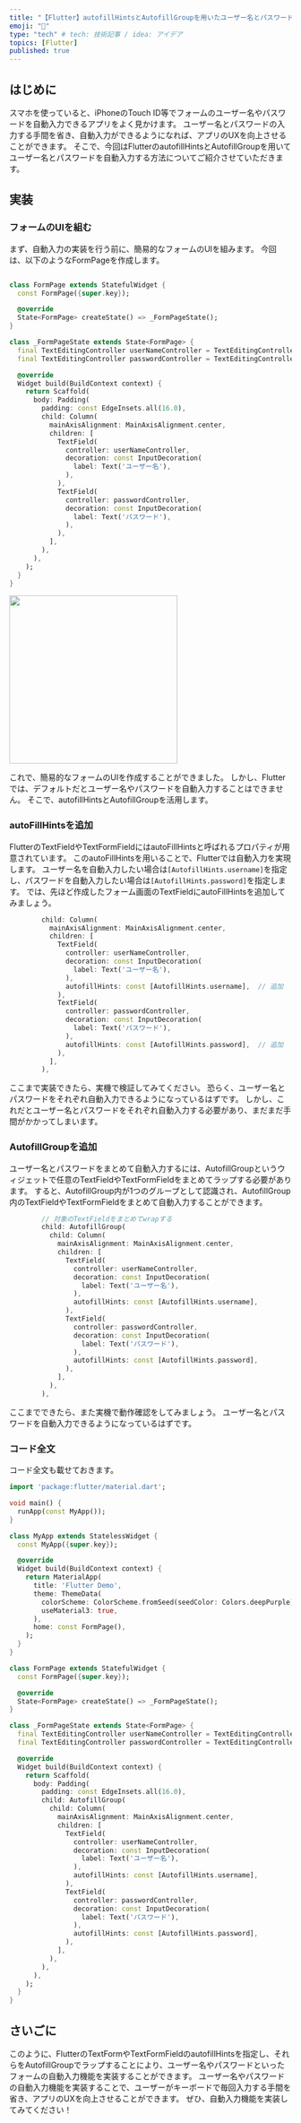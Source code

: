 ```yaml
---
title: "【Flutter】autofillHintsとAutofillGroupを用いたユーザー名とパスワードの自動入力【UX向上】"
emoji: "🧩"
type: "tech" # tech: 技術記事 / idea: アイデア
topics: [Flutter]
published: true
---
```


## はじめに
スマホを使っていると、iPhoneのTouch ID等でフォームのユーザー名やパスワードを自動入力できるアプリをよく見かけます。
ユーザー名とパスワードの入力する手間を省き、自動入力ができるようになれば、アプリのUXを向上させることができます。
そこで、今回はFlutterのautofillHintsとAutofillGroupを用いてユーザー名とパスワードを自動入力する方法についてご紹介させていただきます。

## 実装
### フォームのUIを組む
まず、自動入力の実装を行う前に、簡易的なフォームのUIを組みます。
今回は、以下のようなFormPageを作成します。
```dart

class FormPage extends StatefulWidget {
  const FormPage({super.key});

  @override
  State<FormPage> createState() => _FormPageState();
}

class _FormPageState extends State<FormPage> {
  final TextEditingController userNameController = TextEditingController();
  final TextEditingController passwordController = TextEditingController();

  @override
  Widget build(BuildContext context) {
    return Scaffold(
      body: Padding(
        padding: const EdgeInsets.all(16.0),
        child: Column(
          mainAxisAlignment: MainAxisAlignment.center,
          children: [
            TextField(
              controller: userNameController,
              decoration: const InputDecoration(
                label: Text('ユーザー名'),
              ),
            ),
            TextField(
              controller: passwordController,
              decoration: const InputDecoration(
                label: Text('パスワード'),
              ),
            ),
          ],
        ),
      ),
    );
  }
}
```
<img src="https://qiita-image-store.s3.ap-northeast-1.amazonaws.com/0/2017091/0975ae77-54ac-02a4-05f4-4c81a7aaa389.png" width="300">

これで、簡易的なフォームのUIを作成することができました。
しかし、Flutterでは、デフォルトだとユーザー名やパスワードを自動入力することはできません。
そこで、autofillHintsとAutofillGroupを活用します。

### autoFillHintsを追加
FlutterのTextFieldやTextFormFieldにはautoFillHintsと呼ばれるプロパティが用意されています。
このautoFillHintsを用いることで、Flutterでは自動入力を実現します。
ユーザー名を自動入力したい場合は`[AutofillHints.username]`を指定し、パスワードを自動入力したい場合は`[AutofillHints.password]`を指定します。
では、先ほど作成したフォーム画面のTextFieldにautoFillHintsを追加してみましょう。

```dart
        child: Column(
          mainAxisAlignment: MainAxisAlignment.center,
          children: [
            TextField(
              controller: userNameController,
              decoration: const InputDecoration(
                label: Text('ユーザー名'),
              ),
              autofillHints: const [AutofillHints.username],  // 追加
            ),
            TextField(
              controller: passwordController,
              decoration: const InputDecoration(
                label: Text('パスワード'),
              ),
              autofillHints: const [AutofillHints.password],  // 追加
            ),
          ],
        ),
```
ここまで実装できたら、実機で検証してみてください。
恐らく、ユーザー名とパスワードをそれぞれ自動入力できるようになっているはずです。
しかし、これだとユーザー名とパスワードをそれぞれ自動入力する必要があり、まだまだ手間がかかってしまいます。

### AutofillGroupを追加
ユーザー名とパスワードをまとめて自動入力するには、AutofillGroupというウィジェットで任意のTextFieldやTextFormFieldをまとめてラップする必要があります。
すると、AutofillGroup内が1つのグループとして認識され、AutofillGroup内のTextFieldやTextFormFieldをまとめて自動入力することができます。
```dart
        // 対象のTextFieldをまとめてwrapする
        child: AutofillGroup(
          child: Column(
            mainAxisAlignment: MainAxisAlignment.center,
            children: [
              TextField(
                controller: userNameController,
                decoration: const InputDecoration(
                  label: Text('ユーザー名'),
                ),
                autofillHints: const [AutofillHints.username],
              ),
              TextField(
                controller: passwordController,
                decoration: const InputDecoration(
                  label: Text('パスワード'),
                ),
                autofillHints: const [AutofillHints.password],
              ),
            ],
          ),
        ),
```
ここまでできたら、また実機で動作確認をしてみましょう。
ユーザー名とパスワードを自動入力できるようになっているはずです。

### コード全文
コード全文も載せておきます。
```dart
import 'package:flutter/material.dart';

void main() {
  runApp(const MyApp());
}

class MyApp extends StatelessWidget {
  const MyApp({super.key});

  @override
  Widget build(BuildContext context) {
    return MaterialApp(
      title: 'Flutter Demo',
      theme: ThemeData(
        colorScheme: ColorScheme.fromSeed(seedColor: Colors.deepPurple),
        useMaterial3: true,
      ),
      home: const FormPage(),
    );
  }
}

class FormPage extends StatefulWidget {
  const FormPage({super.key});

  @override
  State<FormPage> createState() => _FormPageState();
}

class _FormPageState extends State<FormPage> {
  final TextEditingController userNameController = TextEditingController();
  final TextEditingController passwordController = TextEditingController();

  @override
  Widget build(BuildContext context) {
    return Scaffold(
      body: Padding(
        padding: const EdgeInsets.all(16.0),
        child: AutofillGroup(
          child: Column(
            mainAxisAlignment: MainAxisAlignment.center,
            children: [
              TextField(
                controller: userNameController,
                decoration: const InputDecoration(
                  label: Text('ユーザー名'),
                ),
                autofillHints: const [AutofillHints.username],
              ),
              TextField(
                controller: passwordController,
                decoration: const InputDecoration(
                  label: Text('パスワード'),
                ),
                autofillHints: const [AutofillHints.password],
              ),
            ],
          ),
        ),
      ),
    );
  }
}

```

## さいごに
このように、FlutterのTextFormやTextFormFieldのautofillHintsを指定し、それらをAutofillGroupでラップすることにより、ユーザー名やパスワードといったフォームの自動入力機能を実装することができます。
ユーザー名やパスワードの自動入力機能を実装することで、ユーザーがキーボードで毎回入力する手間を省き、アプリのUXを向上させることができます。
ぜひ、自動入力機能を実装してみてください！

